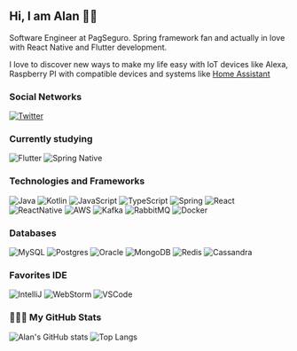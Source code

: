 ## Hi, I am Alan 🤘🏾

Software Engineer at PagSeguro. Spring framework fan and actually in love with React Native and Flutter development.

I love to discover new ways to make my life easy with IoT devices like Alexa, Raspberry PI with compatible devices and systems like [Home Assistant](https://www.home-assistant.io/)

### Social Networks

[![Twitter](https://img.shields.io/badge/-Twitter-000?&logo=Twitter)](https://twitter.com/AlanN_Goncalves)

### Currently studying

![Flutter](https://img.shields.io/badge/-Flutter-000?&logo=Flutter&logoColor=007396)
![Spring Native](https://img.shields.io/badge/-Spring_Native-000?&logo=Spring)

### Technologies and Frameworks

![Java](https://img.shields.io/badge/-Java-000?&logo=Java&logoColor=FF0000)
![Kotlin](https://img.shields.io/badge/-Kotlin-000?&logo=Kotlin)
![JavaScript](https://img.shields.io/badge/-JavaScript-000?&logo=JavaScript)
![TypeScript](https://img.shields.io/badge/-TypeScript-000?&logo=TypeScript)
![Spring](https://img.shields.io/badge/-Spring-000?&logo=Spring)
![React](https://img.shields.io/badge/-React-000?&logo=React)
![ReactNative](https://img.shields.io/badge/-React_Native-000?&logo=React&logoColor=C57AEB)
![AWS](https://img.shields.io/badge/-AWS-000?&logo=Amazon-AWS)
![Kafka](https://img.shields.io/badge/-Kafka-000?&logo=Apache-Kafka)
![RabbitMQ](https://img.shields.io/badge/-RabbitMQ-000?&logo=RabbitMQ)
![Docker](https://img.shields.io/badge/-Docker-000?&logo=Docker)

### Databases 
![MySQL](https://img.shields.io/badge/-MySQL-000?&logo=MySQL)
![Postgres](https://img.shields.io/badge/-PostgreSQL-000?&logo=Postgresql)
![Oracle](https://img.shields.io/badge/-Oracle-000?&logo=Oracle&logoColor=FF0000)
![MongoDB](https://img.shields.io/badge/-MongoDB-000?&logo=MongoDB)
![Redis](https://img.shields.io/badge/-Redis-000?&logo=Redis)
![Cassandra](https://img.shields.io/badge/-Cassandra-000?&logo=Apache-Cassandra)

### Favorites IDE

![IntelliJ](https://img.shields.io/badge/-IntelliJ-000?&logo=Intellij-idea)
![WebStorm](https://img.shields.io/badge/-WebStorm-000?&logo=Webstorm)
![VSCode](https://img.shields.io/badge/-VSCode-000?&logo=Visual-Studio-Code&logoColor=2261C7)

### 👨🏽‍💻 My GitHub Stats
![Alan's GitHub stats](https://github-readme-stats.vercel.app/api?username=alanlgoncalves&show_icons=true&hide_title=true&title_color=FFFFFF&icon_color=FFFFFF&text_color=FFFFFF&bg_color=0D1117&count_private=true) ![Top Langs](https://github-readme-stats.vercel.app/api/top-langs/?username=alanlgoncalves&layout=compact&title_color=FFFFFF&icon_color=FFFFFF&text_color=FFFFFF&bg_color=0D1117&count_private=true)
